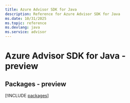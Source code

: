 ```yaml
---
title: Azure Advisor SDK for Java
description: Reference for Azure Advisor SDK for Java
ms.date: 10/31/2025
ms.topic: reference
ms.devlang: java
ms.service: advisor
---
```

# Azure Advisor SDK for Java - preview
## Packages - preview
[!INCLUDE [packages](advisor-index.md)]